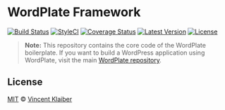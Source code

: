 # WordPlate Framework

[![Build Status](https://img.shields.io/travis/wordplate/framework/master.svg?style=flat)](https://travis-ci.org/wordplate/framework)
[![StyleCI](https://styleci.io/repos/33867650/shield?style=flat)](https://styleci.io/repos/33867650)
[![Coverage Status](https://img.shields.io/codecov/c/github/wordplate/framework.svg?style=flat)](https://codecov.io/github/wordplate/framework)
[![Latest Version](https://img.shields.io/github/release/wordplate/framework.svg?style=flat)](https://github.com/wordplate/framework/releases)
[![License](https://img.shields.io/packagist/l/wordplate/framework.svg?style=flat)](https://packagist.org/packages/wordplate/framework)

> **Note:** This repository contains the core code of the WordPlate boilerplate. If you want to build a WordPress application using WordPlate, visit the main [WordPlate repository](https://github.com/wordplate/wordplate).

## License

[MIT](LICENSE) © [Vincent Klaiber](https://vinkla.com)
